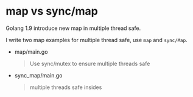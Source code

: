 # map vs sync/map

Golang 1.9 introduce new map in multiple thread safe.

I write two map examples for multiple thread safe, use `map` and `sync/Map`.

- map/main.go
    > Use sync/mutex to ensure multiple threads safe
- sync_map/main.go
    > multiple threads safe insides
